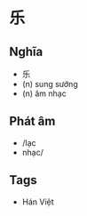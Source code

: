 # 乐

## Nghĩa
* 乐
* (n) sung sướng
* (n) âm nhạc

## Phát âm
* /lạc
* nhạc/

## Tags
* Hán Việt

<script>window.HANZI_FIELD='乐';</script>
